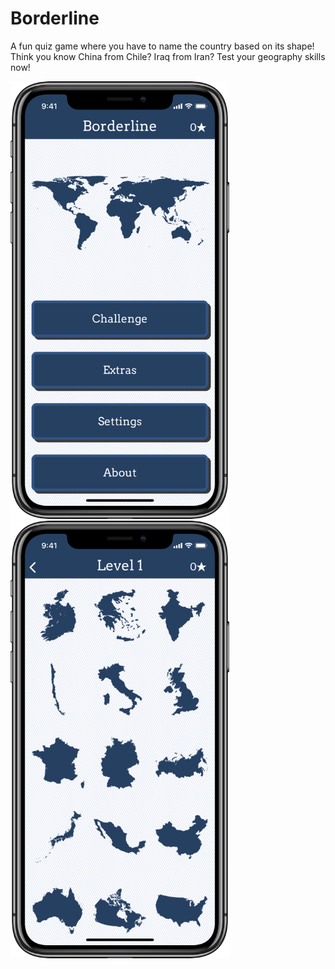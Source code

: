 # Borderline

A fun quiz game where you have to name the country based on its shape!
Think you know China from Chile? Iraq from Iran? 
Test your geography skills now!


<a href="https://github.com/JamieDass/Borderline/blob/master/gh_screenshots/iPhone%20X-FirstScreen_framed_1000.png">                                                                                                                                                        
<img class="screenshot" src="https://github.com/JamieDass/Borderline/blob/master/gh_screenshots/iPhone%20X-FirstScreen_framed_1000.png" alt="Menu Screen" style="width:350px">
</a>
<a href="https://github.com/JamieDass/Borderline/blob/master/gh_screenshots/iPhone%20X-Level1_framed_1000.png">                                                                                                                                                        
<img class="screenshot" src="https://github.com/JamieDass/Borderline/blob/master/gh_screenshots/iPhone%20X-Level1_framed_1000.png" alt="Level 1" style="width:350px">
</a>
